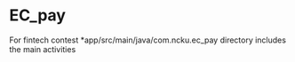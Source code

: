 # EC_pay
For fintech contest
*app/src/main/java/com.ncku.ec_pay directory includes the main activities
